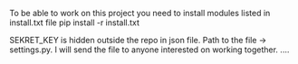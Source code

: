 To be able to work on this project you need to install modules listed in install.txt file
pip install -r install.txt 

SEKRET_KEY  is hidden outside the repo in json file.
Path to the file -> settings.py.
I will send the file to anyone interested on working together.
....

